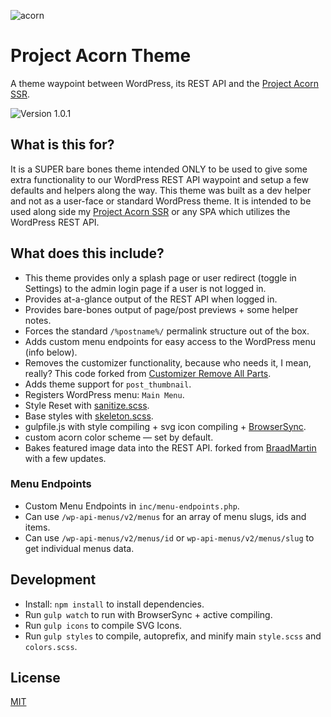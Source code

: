 ![acorn](https://user-images.githubusercontent.com/5230729/33617107-17ebf23c-d99c-11e7-8aa6-ec559bd23027.png)

# Project Acorn Theme
A theme waypoint between WordPress, its REST API and the [Project Acorn SSR](https://github.com/jomurgel/project-acorn-ssr).

<img src="https://img.shields.io/badge/version-1.0.1-green.svg" alt="Version 1.0.1" />

## What is this for?
It is a SUPER bare bones theme intended ONLY to be used to give some extra functionality to our WordPress REST API waypoint and setup a few defaults and helpers along the way. This theme was built as a dev helper and not as a user-face or standard WordPress theme.  It is intended to be used along side my [Project Acorn SSR](https://github.com/jomurgel/project-acorn-ssr) or any SPA which utilizes the WordPress REST API.

## What does this include?
- This theme provides only a splash page or user redirect (toggle in Settings) to the admin login page if a user is not logged in.
- Provides at-a-glance output of the REST API when logged in.
- Provides bare-bones output of page/post previews + some helper notes.
- Forces the standard `/%postname%/` permalink structure out of the box.
- Adds custom menu endpoints for easy access to the WordPress menu (info below).
- Removes the customizer functionality, because who needs it, I mean, really? This code forked from [Customizer Remove All Parts](https://github.com/parallelus/customizer-remove-all-parts).
- Adds theme support for `post_thumbnail`.
- Registers WordPress menu: `Main Menu`.
- Style Reset with [sanitize.scss](https://jonathantneal.github.io/sanitize.css/).
- Base styles with [skeleton.scss](http://getskeleton.com/).
- gulpfile.js with style compiling + svg icon compiling + [BrowserSync](https://www.browsersync.io/).
- custom acorn color scheme — set by default.
- Bakes featured image data into the REST API. forked from [BraadMartin](https://github.com/BraadMartin/better-rest-api-featured-images) with a few updates.

### Menu Endpoints
- Custom Menu Endpoints in `inc/menu-endpoints.php`.
- Can use `/wp-api-menus/v2/menus` for an array of menu slugs, ids and items.
- Can use `/wp-api-menus/v2/menus/id` or `wp-api-menus/v2/menus/slug` to get individual menus data.

## Development
- Install: `npm install` to install dependencies.
- Run `gulp watch` to run with BrowserSync + active compiling.
- Run `gulp icons` to compile SVG Icons.
- Run `gulp styles` to compile, autoprefix, and minify main `style.scss` and `colors.scss`.

## License
[MIT](http://opensource.org/licenses/MIT)
